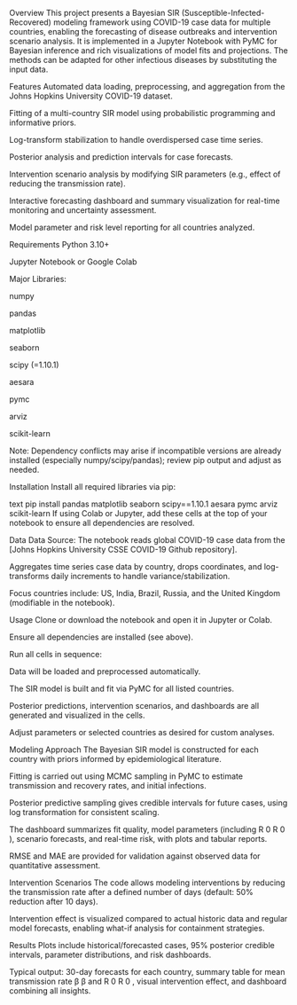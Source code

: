 Overview
This project presents a Bayesian SIR (Susceptible-Infected-Recovered) modeling framework using COVID-19 case data for multiple countries, enabling the forecasting of disease outbreaks and intervention scenario analysis. It is implemented in a Jupyter Notebook with PyMC for Bayesian inference and rich visualizations of model fits and projections. The methods can be adapted for other infectious diseases by substituting the input data.

Features
Automated data loading, preprocessing, and aggregation from the Johns Hopkins University COVID-19 dataset.

Fitting of a multi-country SIR model using probabilistic programming and informative priors.

Log-transform stabilization to handle overdispersed case time series.

Posterior analysis and prediction intervals for case forecasts.

Intervention scenario analysis by modifying SIR parameters (e.g., effect of reducing the transmission rate).

Interactive forecasting dashboard and summary visualization for real-time monitoring and uncertainty assessment.

Model parameter and risk level reporting for all countries analyzed.

Requirements
Python 3.10+

Jupyter Notebook or Google Colab

Major Libraries:

numpy

pandas

matplotlib

seaborn

scipy (=1.10.1)

aesara

pymc

arviz

scikit-learn

Note: Dependency conflicts may arise if incompatible versions are already installed (especially numpy/scipy/pandas); review pip output and adjust as needed.

Installation
Install all required libraries via pip:

text
pip install pandas matplotlib seaborn scipy==1.10.1 aesara pymc arviz scikit-learn
If using Colab or Jupyter, add these cells at the top of your notebook to ensure all dependencies are resolved.

Data
Data Source: The notebook reads global COVID-19 case data from the [Johns Hopkins University CSSE COVID-19 Github repository].

Aggregates time series case data by country, drops coordinates, and log-transforms daily increments to handle variance/stabilization.

Focus countries include: US, India, Brazil, Russia, and the United Kingdom (modifiable in the notebook).

Usage
Clone or download the notebook and open it in Jupyter or Colab.

Ensure all dependencies are installed (see above).

Run all cells in sequence:

Data will be loaded and preprocessed automatically.

The SIR model is built and fit via PyMC for all listed countries.

Posterior predictions, intervention scenarios, and dashboards are all generated and visualized in the cells.

Adjust parameters or selected countries as desired for custom analyses.

Modeling Approach
The Bayesian SIR model is constructed for each country with priors informed by epidemiological literature.

Fitting is carried out using MCMC sampling in PyMC to estimate transmission and recovery rates, and initial infections.

Posterior predictive sampling gives credible intervals for future cases, using log transformation for consistent scaling.

The dashboard summarizes fit quality, model parameters (including 
R
0
R 
0
 ), scenario forecasts, and real-time risk, with plots and tabular reports.

RMSE and MAE are provided for validation against observed data for quantitative assessment.

Intervention Scenarios
The code allows modeling interventions by reducing the transmission rate after a defined number of days (default: 50% reduction after 10 days).

Intervention effect is visualized compared to actual historic data and regular model forecasts, enabling what-if analysis for containment strategies.

Results
Plots include historical/forecasted cases, 95% posterior credible intervals, parameter distributions, and risk dashboards.

Typical output: 30-day forecasts for each country, summary table for mean transmission rate 
β
β and 
R
0
R 
0
 , visual intervention effect, and dashboard combining all insights.
